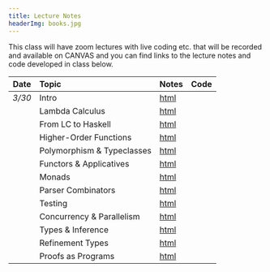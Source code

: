 ```yaml
---
title: Lecture Notes
headerImg: books.jpg
---
```


This class will have zoom lectures with live coding etc. 
that will be recorded and available on CANVAS and you can 
find links to the lecture notes and code developed in class
below.


| **Date**   | **Topic**                       | **Notes**                 | **Code**      |
|:----------:|:--------------------------------|:--------------------------|:--------------|
| *3/30*     | Intro                           | [html][00-intro]          |               |
|            | Lambda Calculus                 | [html][00-lambda]         |               |
|            | From LC to Haskell              | [html][01-haskell]        |               |
|            | Higher-Order Functions          | [html][02-hofs]           |               | 
|            | Polymorphism & Typeclasses      | [html][03-classes]        |               |
|            | Functors & Applicatives         | [html][04-functors]       |               | 
|            | Monads                          | [html][05-monads]         |               |
|            | Parser Combinators              | [html][06-parsers]        |               |
|            | Testing                         | [html][07-testing]        |               | 
|            | Concurrency & Parallelism       | [html][08-parconc]        |               | 
|            | Types & Inference               | [html][09-types]          |               |            
|            | Refinement Types                | [html][10-refinements]    |               |          
|            | Proofs as Programs              | [html][11-proofs]         |               | 



<!-- 
## Topics 

Week 1
- Intro
- LC 

Week 2
- Haskell 101
- HOFs

Week 3
- Type-Classes 
- Ord, Monoid, Functor

Week 4
- Applicative
- Monads (Maybe, Either, State, List)

Week 5
- Parser combinators
- Testing

Week 6
- Parallelism
- Concurrency 

Week 7
- Verification & Refinement Types

Week 8
- Termination
- Proofs


## Assignments 

- TIC-TAC-TOE
  * AI 
  
- SNAKE 
  * 1-Player (AI)
  * 2-Player (AI)
  * Server


00 - (elsa from CSE 130)
01 - Haskell (shapes, fractal-gloss, recursion, file-find-IO)
02 - (from wi16 - skip BST)
03 - (from wi16 + full BST - circuit)
04 - (from wi16 + BST-BAL? + get-set-kv-list-proof?)

TODO
   - snake AI in 01?

projects
   - yesod/grader
   - yesod/photo-share
   - ghcjs/invaders
   - ghcjs/pong
   - brick/invaders
   - brick/pong
   - ???



**Date**     **Topic**                                          **Notes**
--------     ----------------------------------------------     --------------------------
   *4/1*     Introduction & The Lambda Calculus                 [pdf][pdf-intro] [pdf][pdf-lambda] [notes][notes1]
   *1/7*     From LC to Haskell                                 [pdf][pdf-haskell]  [hs][hs1]
  *1/14*     Higher-Order Functions                             [html][lec2]  [hs][lhs2]
  *1/21*     Polymorphism & Typeclasses                         [html-A][lec3] [html-B][lec4]  [hs-B][lhs3] [hs-B][lhs4] 
  *1/28*     Functors                                           [html][lec7]  [hs][lhs7]
  *1/22*     Monads                                             [html][lec7]  [hs][lhs7]
  *2/10*     Parser Combinators                                 [html][lec9]  [hs][lhs9] 
  *2/17*     Testing                                            [html][lec10] [hs][lhs10]
  *2/19*     Concurrency                                        [pdf][pdf13]  [hs][lhs13] [html][lec13]
  *2/24*     Lambda Calculus                                    [pdf][pdf14]
   *3/3*     Hindley-Milner                                     [html][lec15] [hs][lhs15]
   *3/5*     Refinement Types                                   [html][lecLH] [pdf][pdfLH] [VM](https://piazza.com/class/i4kkvjdaoqj7aj?cid=11)

----------------------------------------------------------------------------------
-->

[00-intro]: static/raw/lec-intro.pdf
[00-lambda]: lectures/01-lambda.html
[01-haskell]: static/raw/lec-haskell.pdf

[02-hofs]: lectures/00-intro.html
[03-classes]: lectures/00-intro.html
[04-functors]: lectures/00-intro.html
[05-monads]: lectures/00-intro.html
[06-parsers]: lectures/00-intro.html
[07-testing]: lectures/00-intro.html
[08-parconc]: lectures/00-intro.html
[09-types]: lectures/00-intro.html
[10-refinements]: lectures/00-intro.html
[11-proofs]: lectures/00-intro.html 


[pdf-intro]: static/lec-intro-2x2.pdf 
[pdf-lambda]: static/lec-lambda-2x2.pdf
[pdf-haskell]: static/lec-haskell-2x2.pdf

[notes1]: https://piazza.com/class/ij0wjmlgp4r1gp?cid=7
[hs1]:  static/lec-intro.hs 
[lhs1]: static/lec-intro.lhs

[lec2]: lectures/lec-higher-order-1.html
[lhs2]: lectures/lec-higher-order-1.lhs
[lec2s]: slides/lec-higher-order.lhs.slides.html

[lec3]: lectures/lec-higher-order-2.html
[lhs3]: lectures/lec-higher-order-2.lhs
[lec3s]: slides/lec-polymorphism.lhs.slides.html

[lec4]: lectures/lec-typeclasses.html
[lhs4]: lectures/lec-typeclasses.lhs

[lec7]: lectures/lec-monads.html
[lhs7]: lectures/lec-monads.lhs

[lec9]: lectures/lec-parsers.html
[lhs9]: lectures/lec-parsers.lhs

[lec10]: lectures/lec-quickcheck.html
[lhs10]: lectures/lec-quickcheck.lhs

[pdf13]: static/lec-stm-2x2.pdf
[lec13]: lectures/lec-stm.html
[lhs13]: lectures/lec-stm.lhs


[lec15]: lectures/lec-inference.html
[lhs15]: lectures/lec-inference.lhs

[lecLH]: http://ucsd-progsys.github.io/liquidhaskell-tutorial/
[pdfLH]: http://ucsd-progsys.github.io/liquidhaskell-tutorial/book.pdf


<!--
[lec11]: lectures/lec-transformers.html
[lhs11]: lectures/lec-transformers.lhs

[lec5]: lectures/lec-animation.html
[lhs5]: lectures/lec-animation.lhs

[lec6]: lectures/lec-reactive.html
[lhs6]: lectures/lec-reactive.lhs

[lec12]: slides/lec-parallel.markdown.slides.html
[cod12]: https://github.com/ranjitjhala/par-tutorial
-->







